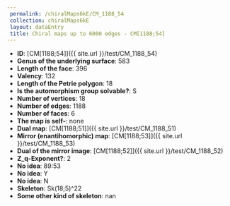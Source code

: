 ```yaml
--- 
 permalink: /chiralMaps6kE/CM_1188_54 
 collection: chiralMaps6kE
 layout: dataEntry
 title: Chiral maps up to 6000 edges - CM[1188;54]
---
```


- **ID**: [CM[1188;54]]({{ site.url }}/test/CM_1188_54)
- **Genus of the underlying surface**: 583
- **Length of the face**: 396
- **Valency**: 132
- **Length of the Petrie polygon**: 18
- **Is the automorphism group solvable?**: S
- **Number of vertices**: 18
- **Number of edges**: 1188
- **Number of faces**: 6
- **The map is self-**: none
- **Dual map**: [CM[1188;51]]({{ site.url }}/test/CM_1188_51)
- **Mirror (enantihomorphic) map**: [CM[1188;53]]({{ site.url }}/test/CM_1188_53)
- **Dual of the mirror image**: [CM[1188;52]]({{ site.url }}/test/CM_1188_52)
- **Z_q-Exponent?**: 2
- **No idea**:  89:53
- **No idea**: Y
- **No idea**: N
- **Skeleton**: Sk(18;5)^22
- **Some other kind of skeleton**: nan
